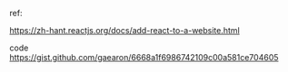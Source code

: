 ref:  

https://zh-hant.reactjs.org/docs/add-react-to-a-website.html


code  
https://gist.github.com/gaearon/6668a1f6986742109c00a581ce704605